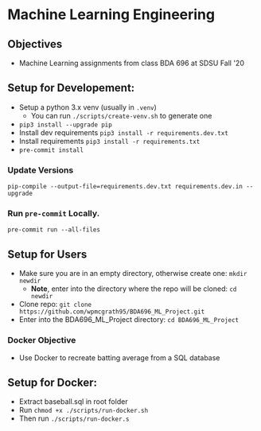 # Machine Learning Engineering

## Objectives

- Machine Learning assignments from class BDA 696 at SDSU Fall '20

## Setup for Developement:

- Setup a python 3.x venv (usually in `.venv`)
  - You can run `./scripts/create-venv.sh` to generate one
- `pip3 install --upgrade pip`
- Install dev requirements `pip3 install -r requirements.dev.txt`
- Install requirements `pip3 install -r requirements.txt`
- `pre-commit install`

### Update Versions

`pip-compile --output-file=requirements.dev.txt requirements.dev.in --upgrade`

### Run `pre-commit` Locally.

`pre-commit run --all-files`

## Setup for Users

- Make sure you are in an empty directory, otherwise create one: `mkdir newdir`
  - **Note**, enter into the directory where the repo will be cloned: `cd newdir`
- Clone repo: `git clone https://github.com/wpmcgrath95/BDA696_ML_Project.git`
- Enter into the BDA696_ML_Project directory: `cd BDA696_ML_Project`

### Docker Objective

- Use Docker to recreate batting average from a SQL database

## Setup for Docker:

- Extract baseball.sql in root folder
- Run `chmod +x ./scripts/run-docker.sh`
- Then run `./scripts/run-docker.s`